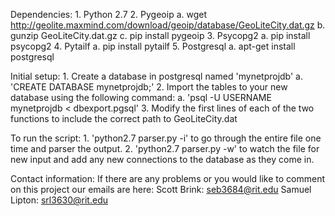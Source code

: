 Dependencies:
	1. Python 2.7
	2. Pygeoip
		a. wget http://geolite.maxmind.com/download/geoip/database/GeoLiteCity.dat.gz
		b. gunzip GeoLiteCity.dat.gz
		c. pip install pygeoip
	3. Psycopg2
		a. pip install psycopg2
	4. Pytailf
		a. pip install pytailf
	5. Postgresql
		a. apt-get install postgresql

Initial setup:
	1. Create a database in postgresql named 'mynetprojdb'
		a. 'CREATE DATABASE mynetprojdb;'
	2. Import the tables to your new database using the following command:
		a. 'psql -U USERNAME mynetprojdb < dbexport.pgsql'
	3. Modify the first lines of each of the two functions to include the correct path to GeoLiteCity.dat
	 
To run the script:
	1. 'python2.7 parser.py -i' to go through the entire file one time and parser the output.
	2. 'python2.7 parser.py -w' to watch the file for new input and add any new connections to the database as they come in. 

Contact information:
	If there are any problems or you would like to comment on this project our emails are here:
		Scott Brink: seb3684@rit.edu
		Samuel Lipton: srl3630@rit.edu
